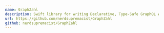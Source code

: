 ```yaml
---
name: GraphZahl
description: Swift library for writing Declarative, Type-Safe GraphQL APIs with Zero Boilerplate.
url: https://github.com/nerdsupremacist/GraphZahl
github: nerdsupremacist/GraphZahl
---
```

